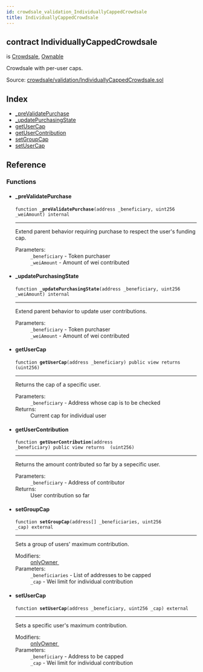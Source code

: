 ```yaml
---
id: crowdsale_validation_IndividuallyCappedCrowdsale
title: IndividuallyCappedCrowdsale
---
```


<div class="contract-doc"><div class="contract"><h2 class="contract-header"><span class="contract-kind">contract</span> IndividuallyCappedCrowdsale</h2><p class="base-contracts"><span>is</span> <a href="crowdsale_Crowdsale.html">Crowdsale</a><span>, </span><a href="ownership_Ownable.html">Ownable</a></p><p class="description">Crowdsale with per-user caps.</p><div class="source">Source: <a href="https://github.com/OpenZeppelin/zeppelin-solidity/blob/v1.7.0/contracts/crowdsale/validation/IndividuallyCappedCrowdsale.sol" target="_blank">crowdsale/validation/IndividuallyCappedCrowdsale.sol</a></div></div><div class="index"><h2>Index</h2><ul><li><a href="crowdsale_validation_IndividuallyCappedCrowdsale.html#_preValidatePurchase">_preValidatePurchase</a></li><li><a href="crowdsale_validation_IndividuallyCappedCrowdsale.html#_updatePurchasingState">_updatePurchasingState</a></li><li><a href="crowdsale_validation_IndividuallyCappedCrowdsale.html#getUserCap">getUserCap</a></li><li><a href="crowdsale_validation_IndividuallyCappedCrowdsale.html#getUserContribution">getUserContribution</a></li><li><a href="crowdsale_validation_IndividuallyCappedCrowdsale.html#setGroupCap">setGroupCap</a></li><li><a href="crowdsale_validation_IndividuallyCappedCrowdsale.html#setUserCap">setUserCap</a></li></ul></div><div class="reference"><h2>Reference</h2><div class="functions"><h3>Functions</h3><ul><li><div class="item function"><span id="_preValidatePurchase" class="anchor-marker"></span><h4 class="name">_preValidatePurchase</h4><div class="body"><code class="signature">function <strong>_preValidatePurchase</strong><span>(address _beneficiary, uint256 _weiAmount) </span><span>internal </span></code><hr/><div class="description"><p>Extend parent behavior requiring purchase to respect the user&#x27;s funding cap.</p></div><dl><dt><span class="label-parameters">Parameters:</span></dt><dd><div><code>_beneficiary</code> - Token purchaser</div><div><code>_weiAmount</code> - Amount of wei contributed</div></dd></dl></div></div></li><li><div class="item function"><span id="_updatePurchasingState" class="anchor-marker"></span><h4 class="name">_updatePurchasingState</h4><div class="body"><code class="signature">function <strong>_updatePurchasingState</strong><span>(address _beneficiary, uint256 _weiAmount) </span><span>internal </span></code><hr/><div class="description"><p>Extend parent behavior to update user contributions.</p></div><dl><dt><span class="label-parameters">Parameters:</span></dt><dd><div><code>_beneficiary</code> - Token purchaser</div><div><code>_weiAmount</code> - Amount of wei contributed</div></dd></dl></div></div></li><li><div class="item function"><span id="getUserCap" class="anchor-marker"></span><h4 class="name">getUserCap</h4><div class="body"><code class="signature">function <strong>getUserCap</strong><span>(address _beneficiary) </span><span>public </span><span>view </span><span>returns  (uint256) </span></code><hr/><div class="description"><p>Returns the cap of a specific user.</p></div><dl><dt><span class="label-parameters">Parameters:</span></dt><dd><div><code>_beneficiary</code> - Address whose cap is to be checked</div></dd><dt><span class="label-return">Returns:</span></dt><dd>Current cap for individual user</dd></dl></div></div></li><li><div class="item function"><span id="getUserContribution" class="anchor-marker"></span><h4 class="name">getUserContribution</h4><div class="body"><code class="signature">function <strong>getUserContribution</strong><span>(address _beneficiary) </span><span>public </span><span>view </span><span>returns  (uint256) </span></code><hr/><div class="description"><p>Returns the amount contributed so far by a sepecific user.</p></div><dl><dt><span class="label-parameters">Parameters:</span></dt><dd><div><code>_beneficiary</code> - Address of contributor</div></dd><dt><span class="label-return">Returns:</span></dt><dd>User contribution so far</dd></dl></div></div></li><li><div class="item function"><span id="setGroupCap" class="anchor-marker"></span><h4 class="name">setGroupCap</h4><div class="body"><code class="signature">function <strong>setGroupCap</strong><span>(address[] _beneficiaries, uint256 _cap) </span><span>external </span></code><hr/><div class="description"><p>Sets a group of users&#x27; maximum contribution.</p></div><dl><dt><span class="label-modifiers">Modifiers:</span></dt><dd><a href="ownership_Ownable.html#onlyOwner">onlyOwner </a></dd><dt><span class="label-parameters">Parameters:</span></dt><dd><div><code>_beneficiaries</code> - List of addresses to be capped</div><div><code>_cap</code> - Wei limit for individual contribution</div></dd></dl></div></div></li><li><div class="item function"><span id="setUserCap" class="anchor-marker"></span><h4 class="name">setUserCap</h4><div class="body"><code class="signature">function <strong>setUserCap</strong><span>(address _beneficiary, uint256 _cap) </span><span>external </span></code><hr/><div class="description"><p>Sets a specific user&#x27;s maximum contribution.</p></div><dl><dt><span class="label-modifiers">Modifiers:</span></dt><dd><a href="ownership_Ownable.html#onlyOwner">onlyOwner </a></dd><dt><span class="label-parameters">Parameters:</span></dt><dd><div><code>_beneficiary</code> - Address to be capped</div><div><code>_cap</code> - Wei limit for individual contribution</div></dd></dl></div></div></li></ul></div></div></div>
